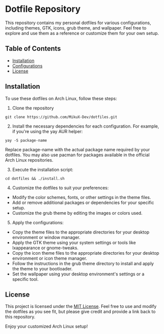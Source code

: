 # Dotfile Repository

This repository contains my personal dotfiles for various configurations, including themes, GTK, icons, grub theme, and wallpaper. Feel free to explore and use them as a reference or customize them for your own setup.

## Table of Contents

- [Installation](#Installation)
- [Configurations](#5.)
- [License](#License)

## Installation

To use these dotfiles on Arch Linux, follow these steps:

1. Clone the repository
```
git clone https://github.com/MikuX-Dev/dotfiles.git
```

2. Install the necessary dependencies for each configuration. For example, if you're using the yay AUR helper:
```
yay -S package-name
```
Replace package-name with the actual package name required by your dotfiles. You may also use pacman for packages available in the official Arch Linux repositories.

3. Execute the installation script:
```
cd dotfiles && ./install.sh
```

4. Customize the dotfiles to suit your preferences:

- Modify the color schemes, fonts, or other settings in the theme files.
- Add or remove additional packages or dependencies for your specific setup.
- Customize the grub theme by editing the images or colors used.

5. Apply the configurations:

- Copy the theme files to the appropriate directories for your desktop environment or window manager.
- Apply the GTK theme using your system settings or tools like lxappearance or gnome-tweaks.
- Copy the icon theme files to the appropriate directories for your desktop environment or icon theme manager.
- Follow the instructions in the grub theme directory to install and apply the theme to your bootloader.
- Set the wallpaper using your desktop environment's settings or a specific tool.

## License

This project is licensed under the [MIT License](https://github.com/MikuX-Dev/dotfiles/blob/master/LICENSE). Feel free to use and modify the dotfiles as you see fit, but please give credit and provide a link back to this repository.

Enjoy your customized Arch Linux setup!
